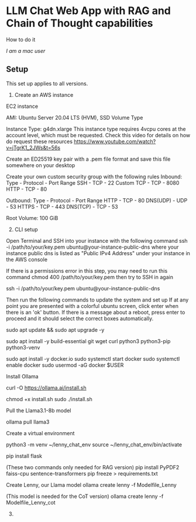 # LLM Chat Web App with RAG and Chain of Thought capabilities

How to do it

*I am a mac user*

## Setup

This set up applies to all versions.

1. Create an AWS instance

EC2 instance

AMI: Ubuntu Server 20.04 LTS (HVM), SSD Volume Type

Instance Type: g4dn.xlarge
This instance type requires 4vcpu cores at the account level, which must be requested. Check this video for details on how do request these resources https://www.youtube.com/watch?v=jTgrK1_2JWs&t=56s

Create an ED25519 key pair with a .pem file format and save this file somewhere on your desktop

Create your own custom security group with the following rules
Inbound:
Type - Protocol - Port Range
SSH - TCP - 22
Custom TCP - TCP - 8080
HTTP - TCP -  80

Outbound:
Type - Protocol - Port Range
HTTP - TCP - 80
DNS(UDP) - UDP - 53
HTTPS - TCP - 443
DNS(TCP) - TCP - 53


Root Volume: 100 GiB

2. CLI setup

Open Terminal and SSH into your instance with the following command 
ssh -i /path/to/your/key.pem ubuntu@your-instance-public-dns
where your instance public dns is listed as "Public IPv4 Address" under your instance in the AWS console

If there is a permissions error in this step, you may need to run this command
chmod 400 /path/to/your/key.pem
then try to SSH in again

ssh -i /path/to/your/key.pem ubuntu@your-instance-public-dns

Then run the following commands to update the system and set up
If at any point you are presented with a colorful ubuntu screen, click enter when there is an 'ok' button. If there is a message about a reboot, press enter to proceed and it should select the correct boxes automatically.

sudo apt update && sudo apt upgrade -y

sudo apt install -y build-essential git wget curl python3 python3-pip python3-venv

sudo apt install -y docker.io 
sudo systemctl start docker 
sudo systemctl enable docker 
sudo usermod -aG docker $USER


Install Ollama

curl -O https://ollama.ai/install.sh

chmod +x install.sh 
sudo ./install.sh


Pull the Llama3.1-8b model

ollama pull llama3

Create a virtual environment

python3 -m venv ~/lenny_chat_env 
source ~/lenny_chat_env/bin/activate

pip install flask

(These two commands only needed for RAG version)
pip install PyPDF2 faiss-cpu sentence-transformers
pip freeze > requirements.txt

Create Lenny, our Llama model
ollama create lenny -f Modelfile_Lenny

(This model is needed for the CoT version)
ollama create lenny -f Modelfile_Lenny_cot

3. 

